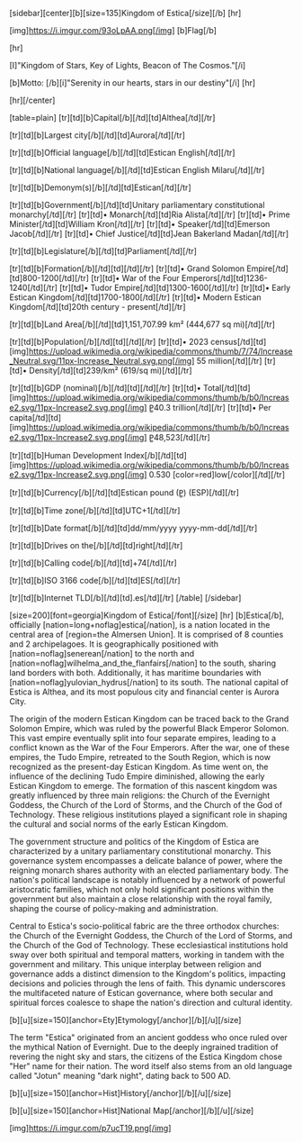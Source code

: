 [sidebar][center][b][size=135]Kingdom of Estica[/size][/b]
[hr]

[img]https://i.imgur.com/93oLpAA.png[/img]
[b]Flag[/b]

[hr]

[I]"Kingdom of Stars, Key of Lights, Beacon of The Cosmos."[/i]

[b]Motto: [/b][i]"Serenity in our hearts, stars in our destiny"[/i]
[hr]

[hr][/center]

[table=plain]
[tr][td][b]Capital[/b][/td][td]Althea[/td][/tr]

[tr][td][b]Largest city[/b][/td][td]Aurora[/td][/tr]

[tr][td][b]Official language[/b][/td][td]Estican
English[/td][/tr]

[tr][td][b]National language[/b][/td][td]Estican
English
Milaru[/td][/tr]

[tr][td][b]Demonym(s)[/b][/td][td]Estican[/td][/tr]

[tr][td][b]Government[/b][/td][td]Unitary parliamentary constitutional monarchy[/td][/tr]
[tr][td]• Monarch[/td][td]Ria Alista[/td][/tr]
[tr][td]• Prime Minister[/td][td]William Kron[/td][/tr]
[tr][td]• Speaker[/td][td]Emerson Jacob[/td][/tr]
[tr][td]• Chief Justice[/td][td]Jean Bakerland Madan[/td][/tr]

[tr][td][b]Legislature[/b][/td][td]Parliament[/td][/tr]

[tr][td][b]Formation[/b][/td][td][/td][/tr]
[tr][td]• Grand Solomon Empire[/td][td]800-1200[/td][/tr]
[tr][td]• War of the Four Emperors[/td][td]1236-1240[/td][/tr]
[tr][td]• Tudor Empire[/td][td]1300-1600[/td][/tr]
[tr][td]• Early Estican Kingdom[/td][td]1700-1800[/td][/tr]
[tr][td]• Modern Estican Kingdom[/td][td]20th century - present[/td][/tr]

[tr][td][b]Land Area[/b][/td][td]1,151,707.99 km²
(444,677 sq mi)[/td][/tr]

[tr][td][b]Population[/b][/td][td][/td][/tr]
[tr][td]• 2023 census[/td][td][img]https://upload.wikimedia.org/wikipedia/commons/thumb/7/74/Increase_Neutral.svg/11px-Increase_Neutral.svg.png[/img] 55 million[/td][/tr]
[tr][td]• Density[/td][td]239/km²
(619/sq mi)[/td][/tr]

[tr][td][b]GDP (nominal)[/b][/td][td][/td][/tr]
[tr][td]• Total[/td][td][img]https://upload.wikimedia.org/wikipedia/commons/thumb/b/b0/Increase2.svg/11px-Increase2.svg.png[/img] P̳40.3 trillion[/td][/tr]
[tr][td]• Per capita[/td][td][img]https://upload.wikimedia.org/wikipedia/commons/thumb/b/b0/Increase2.svg/11px-Increase2.svg.png[/img] P̳48,523[/td][/tr]

[tr][td][b]Human Development Index[/b][/td][td][img]https://upload.wikimedia.org/wikipedia/commons/thumb/b/b0/Increase2.svg/11px-Increase2.svg.png[/img] 0.530
[color=red]low[/color][/td][/tr]

[tr][td][b]Currency[/b][/td][td]Estican pound (P̳) (ESP)[/td][/tr]

[tr][td][b]Time zone[/b][/td][td]UTC+1[/td][/tr]

[tr][td][b]Date format[/b][/td][td]dd/mm/yyyy
yyyy-mm-dd[/td][/tr]

[tr][td][b]Drives on the[/b][/td][td]right[/td][/tr]

[tr][td][b]Calling code[/b][/td][td]+74[/td][/tr]

[tr][td][b]ISO 3166 code[/b][/td][td]ES[/td][/tr]

[tr][td][b]Internet TLD[/b][/td][td].es[/td][/tr]
[/table]
[/sidebar]

[size=200][font=georgia]Kingdom of Estica[/font][/size]
[hr]
[b]Estica[/b], officially [nation=long+noflag]estica[/nation], is a nation located in the central area of [region=the Almersen Union]. It is comprised of 8 counties and 2 archipelagoes. It is geographically positioned with [nation=noflag]senerean[/nation] to the north and [nation=noflag]wilhelma_and_the_flanfairs[/nation] to the south, sharing land borders with both. Additionally, it has maritime boundaries with [nation=noflag]yulovian_hydrus[/nation] to its south. The national capital of Estica is Althea, and its most populous city and financial center is Aurora City.

The origin of the modern Estican Kingdom can be traced back to the Grand Solomon Empire, which was ruled by the powerful Black Emperor Solomon. This vast empire eventually split into four separate empires, leading to a conflict known as the War of the Four Emperors. After the war, one of these empires, the Tudo Empire, retreated to the South Region, which is now recognized as the present-day Estican Kingdom. As time went on, the influence of the declining Tudo Empire diminished, allowing the early Estican Kingdom to emerge. The formation of this nascent kingdom was greatly influenced by three main religions: the Church of the Evernight Goddess, the Church of the Lord of Storms, and the Church of the God of Technology. These religious institutions played a significant role in shaping the cultural and social norms of the early Estican Kingdom.

The government structure and politics of the Kingdom of Estica are characterized by a unitary parliamentary constitutional monarchy. This governance system encompasses a delicate balance of power, where the reigning monarch shares authority with an elected parliamentary body. The nation's political landscape is notably influenced by a network of powerful aristocratic families, which not only hold significant positions within the government but also maintain a close relationship with the royal family, shaping the course of policy-making and administration.

Central to Estica's socio-political fabric are the three orthodox churches: the Church of the Evernight Goddess, the Church of the Lord of Storms, and the Church of the God of Technology. These ecclesiastical institutions hold sway over both spiritual and temporal matters, working in tandem with the government and military. This unique interplay between religion and governance adds a distinct dimension to the Kingdom's politics, impacting decisions and policies through the lens of faith. This dynamic underscores the multifaceted nature of Estican governance, where both secular and spiritual forces coalesce to shape the nation's direction and cultural identity.

[b][u][size=150][anchor=Ety]Etymology[/anchor][/b][/u][/size]

The term "Estica" originated from an ancient goddess who once ruled over the mythical Nation of Evernight. Due to the deeply ingrained tradition of revering the night sky and stars, the citizens of the Estica Kingdom chose "Her" name for their nation. The word itself also stems from an old language called "Jotun" meaning "dark night", dating back to 500 AD.

[b][u][size=150][anchor=Hist]History[/anchor][/b][/u][/size]

[b][u][size=150][anchor=Hist]National Map[/anchor][/b][/u][/size]

[img]https://i.imgur.com/p7ucT19.png[/img]
